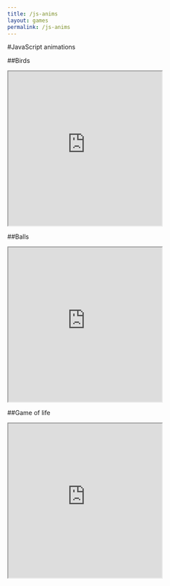 ```yaml
---
title: /js-anims
layout: games
permalink: /js-anims
---
```


#JavaScript animations

##Birds

<iframe src="https://editor.p5js.org/Plotkine/present/NYcHr4h5V" width="350px" height="350px" frameBorder="1" title="birds"></iframe>

##Balls

<iframe src="https://editor.p5js.org/Plotkine/present/I-eeyxqFo" width="350px" height="350px" frameBorder="1" title="birds"></iframe>

##Game of life

<iframe src="https://editor.p5js.org/Plotkine/present/kmFef9ExW" width="350px" height="350px" frameBorder="1" title="birds"></iframe>
